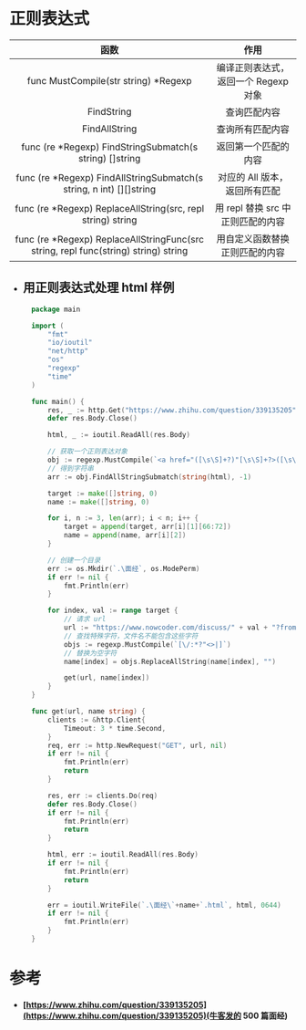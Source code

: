 # 正则表达式
| 函数 | 作用 |
| :-: | :-: |
| func MustCompile(str string) *Regexp | 编译正则表达式，返回一个 Regexp 对象 |
| FindString | 查询匹配内容 |
| FindAllString | 查询所有匹配内容 |
| func (re *Regexp) FindStringSubmatch(s string) []string | 返回第一个匹配的内容 |
| func (re *Regexp) FindAllStringSubmatch(s string, n int) [][]string | 对应的 All 版本，返回所有匹配 |
| func (re *Regexp) ReplaceAllString(src, repl string) string | 用 repl 替换 src 中正则匹配的内容 |
| func (re *Regexp) ReplaceAllStringFunc(src string, repl func(string) string) string | 用自定义函数替换正则匹配的内容 |
- ## 用正则表达式处理 html 样例
  ```Go
    package main

    import (
        "fmt"
        "io/ioutil"
        "net/http"
        "os"
        "regexp"
        "time"
    )

    func main() {
        res, _ := http.Get("https://www.zhihu.com/question/339135205")
        defer res.Body.Close()

        html, _ := ioutil.ReadAll(res.Body)

        // 获取一个正则表达对象
        obj := regexp.MustCompile(`<a href="([\s\S]+?)"[\s\S]+?>([\s\S]+?)</a>`)
        // 得到字符串
        arr := obj.FindAllStringSubmatch(string(html), -1)

        target := make([]string, 0)
        name := make([]string, 0)

        for i, n := 3, len(arr); i < n; i++ {
            target = append(target, arr[i][1][66:72])
            name = append(name, arr[i][2])
        }

        // 创建一个目录
        err := os.Mkdir(`.\面经`, os.ModePerm)
        if err != nil {
            fmt.Println(err)
        }

        for index, val := range target {
            // 请求 url
            url := "https://www.nowcoder.com/discuss/" + val + "?from=zhnkw"
            // 查找特殊字符，文件名不能包含这些字符
            objs := regexp.MustCompile(`[\/:*?"<>|]`)
            // 替换为空字符
            name[index] = objs.ReplaceAllString(name[index], "")

            get(url, name[index])
        }
    }

    func get(url, name string) {
        clients := &http.Client{
            Timeout: 3 * time.Second,
        }
        req, err := http.NewRequest("GET", url, nil)
        if err != nil {
            fmt.Println(err)
            return
        }

        res, err := clients.Do(req)
        defer res.Body.Close()
        if err != nil {
            fmt.Println(err)
            return
        }

        html, err := ioutil.ReadAll(res.Body)
        if err != nil {
            fmt.Println(err)
            return
        }

        err = ioutil.WriteFile(`.\面经\`+name+`.html`, html, 0644)
        if err != nil {
            fmt.Println(err)
        }
    }
  ```


# 参考
- #### [https://www.zhihu.com/question/339135205](https://www.zhihu.com/question/339135205)(牛客发的 500 篇面经)